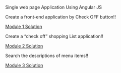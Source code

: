 Single web page Application Using Angular JS

Create a front-end application by Check OFF button!!

[Module 1 Solution](Mod1-sol)

Create a “check off” shopping List application!!

[Module 2 Solution](Mod2-Sol)

Search the descriptions of menu items!!

[Module 3 Solution](Mod3-Sol)
